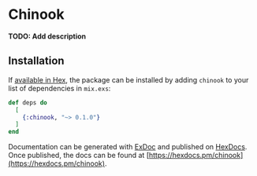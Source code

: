 # Chinook

**TODO: Add description**

## Installation

If [available in Hex](https://hex.pm/docs/publish), the package can be installed
by adding `chinook` to your list of dependencies in `mix.exs`:

```elixir
def deps do
  [
    {:chinook, "~> 0.1.0"}
  ]
end
```

Documentation can be generated with [ExDoc](https://github.com/elixir-lang/ex_doc)
and published on [HexDocs](https://hexdocs.pm). Once published, the docs can
be found at [https://hexdocs.pm/chinook](https://hexdocs.pm/chinook).

